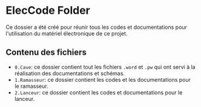 # ElecCode Folder
Ce dossier a été créé pour réunir tous les codes et documentations pour l'utilisation du matériel électronique de ce projet.

## Contenu des fichiers
* `0.Cave`: ce dossier contient tout les fichiers `.word` et `.pw` qui ont servi à la réalisation des documentations et schémas.
* `1.Ramasseur`: ce dossier contient les codes et les documentations pour le ramasseur.
* `2.Lanceur`: ce dossier contient les codes et documentations pour le lanceur.

